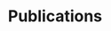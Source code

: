 ---
title: Publications
layout: publications
permalink: /publications/

jumbo_txt: |
  My newest publications could be found on my [Google Scholar page](https://scholar.google.com/citations?user=u2rFTvYAAAAJ&hl=en).
    
overview: |
  Because my work often spans multiple disciplines, I publish in a variety of 
  venues with different norms and conventions. 
  In addition to each publication's citation information, which will include links
  to a pdf version when possible, I have attached an assortment of informative icons
  (idea credit: [Emily Dolson](http://emilyldolson.com/)).
  The [iconography table](#iconography-table) gives each icon and their meaning.
  Icons to the left of a publication’s citation information specify the
  venue where the work was published.
  Icons below a publication’s citation information specify other information.

---